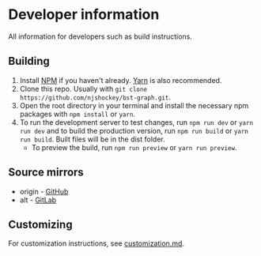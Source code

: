 # Developer information

All information for developers such as build instructions.

## Building

1. Install [NPM](https://docs.npmjs.com/downloading-and-installing-node-js-and-npm) if you haven't already. [Yarn](https://yarnpkg.com/getting-started/install) is also recommended.
2. Clone this repo. Usually with `git clone https://github.com/njshockey/bst-graph.git`.
3. Open the root directory in your terminal and install the necessary npm packages with `npm install` or `yarn`.
4. To run the development server to test changes, run `npm run dev` or `yarn run dev` and to build the production version, run `npm run build` or `yarn run build`. Built files will be in the dist folder.
    -  To preview the build, run `npm run preview` or `yarn run preview`.

## Source mirrors
- origin - [GitHub](https://github.com/njshockey/bst-graph)
- alt - [GitLab](https://gitlab.com/njshockey/bst-graph)

## Customizing
For customization instructions, see [customization.md](customization.md).